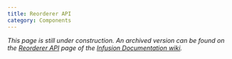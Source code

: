 ```yaml
---
title: Reorderer API
category: Components
---
```


_This page is still under construction. An archived version can be found on the [Reorderer
API](http://wiki.fluidproject.org/display/docs/Reorderer+API) page of the [Infusion Documentation
wiki](http://wiki.fluidproject.org/display/docs/Infusion+Documentation)._
